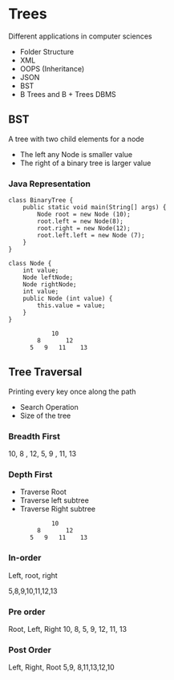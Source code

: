 # Trees

Different applications in computer sciences
* Folder Structure
* XML
* OOPS (Inheritance)
* JSON
* BST 
* B Trees and B + Trees DBMS

## BST

A tree with two child elements for a node
* The left any Node is smaller value
* The right of a binary tree is larger value

### Java Representation

```$xslt
class BinaryTree {
    public static void main(String[] args) {
        Node root = new Node (10);
        root.left = new Node(8);
        root.right = new Node(12);
        root.left.left = new Node (7);
    }
}

class Node {
    int value;
    Node leftNode;
    Node rightNode;
    int value;
    public Node (int value) {
        this.value = value;
    }
}
```

```$xslt
            10
        8       12
      5   9   11    13
```

## Tree Traversal
Printing every key once along the path
* Search Operation
* Size of the tree

### Breadth First
10, 8 , 12, 5, 9 , 11, 13

### Depth First
* Traverse Root
* Traverse left subtree
* Traverse Right subtree

```$xslt
            10
        8       12
      5   9   11    13
```

### In-order
Left, root, right

5,8,9,10,11,12,13

### Pre order
Root, Left, Right
10, 8, 5, 9, 12, 11, 13

### Post Order
Left, Right, Root
5,9, 8,11,13,12,10
